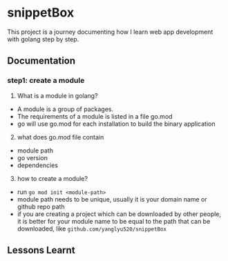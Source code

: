 # snippetBox

This project is a journey documenting how I learn web app development with golang step by step.

## Documentation

### step1: create a module
1. What is a module in golang?
- A module is a group of packages. 
- The requirements of a module is listed in a file go.mod
- go will use go.mod for each installation to build the binary application

2. what does go.mod file contain
- module path
- go version
- dependencies

3. how to create a module?
- run `go mod init <module-path>`
- module path needs to be unique, usually it is your domain name or github repo path
- if you are creating a project which can be downloaded by other people, it is better for your module name to be equal to the path that can be downloaded, like `github.com/yanglyu520/snippetBox`



## Lessons Learnt